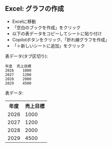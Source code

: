 
## Excel: グラフの作成

- Excelに移動
- 「空白のブックを作成」をクリック
- 以下の表データをコピーしてシートに貼り付け
- Copilotボタンをクリック、「折れ線グラフを作成」
- 「＋新しいシートに追加」をクリック

表データ(タブ区切り):
```
年度	売上目標
2026	1000
2027	1200
2028	2000
2029	4500
```

表データ:
<table>
  <tr>
    <th>年度</th>
    <th>売上目標</th>
  </tr>  
  <tr>
    <td>2026</td>
    <td>1000</td>
  </tr>  
  <tr>
    <td>2027</td>
    <td>1200</td>
  </tr>  
  <tr>
    <td>2028</td>
    <td>2000</td>
  </tr>  
  <tr>
    <td>2029</td>
    <td>4500</td>
  </tr>  
</table>

